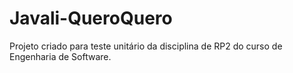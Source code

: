 # Javali-QueroQuero
Projeto criado para teste unitário da disciplina de RP2 do curso de Engenharia de Software. 
